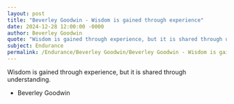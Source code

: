 ```yaml
---
layout: post
title: "Beverley Goodwin - Wisdom is gained through experience"
date: 2024-12-28 12:00:00 -0000
author: Beverley Goodwin
quote: "Wisdom is gained through experience, but it is shared through understanding."
subject: Endurance
permalink: /Endurance/Beverley Goodwin/Beverley Goodwin - Wisdom is gained through experience
---
```


Wisdom is gained through experience, but it is shared through understanding.

- Beverley Goodwin
